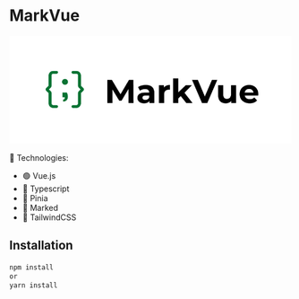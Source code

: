 # MarkVue

![](src/assets/MarkVue.png)

🚀 Technologies:

- 🟢 Vue.js
- 🔵 Typescript
- 🍍 Pinia
- 📄 Marked
- 💨 TailwindCSS

## Installation

```
npm install
or
yarn install

```
